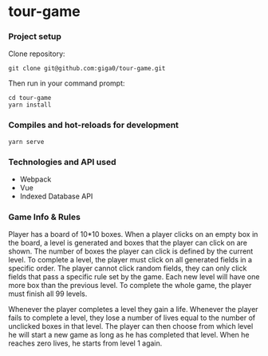 # tour-game

### Project setup
Clone repository:
```
git clone git@github.com:giga0/tour-game.git
```

Then run in your command prompt:
```
cd tour-game
yarn install
```

### Compiles and hot-reloads for development
```
yarn serve
```

### Technologies and API used
- Webpack
- Vue
- Indexed Database API

### Game Info & Rules
Player has a board of 10*10 boxes. When a player clicks on an empty box in the board, a level is generated and boxes that the player can click on are shown. The number of boxes the player can click is defined by the current level. To complete a level, the player must click on all generated fields in a specific order. The player cannot click random fields, they can only click fields that pass a specific rule set by the game. Each new level will have one more box than the previous level. To complete the whole game, the player must finish all 99 levels.

Whenever the player completes a level they gain a life.
Whenever the player fails to complete a level, they lose a number of lives equal to the number of unclicked boxes in that level.
The player can then choose from which level he will start a new game as long as he has completed that level.
When he reaches zero lives, he starts from level 1 again.
